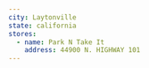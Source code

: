 ```yaml
---
city: Laytonville
state: california
stores:
  - name: Park N Take It
    address: 44900 N. HIGHWAY 101
---
```

